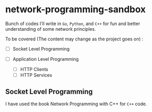 # network-programming-sandbox

Bunch of codes I'll write in `Go`, `Python`, and `C++` for fun and better understanding of some network principles.

To be covered (The content may change as the project goes on) : 

- [ ] Socket Level Programming

- [ ] Application Level Programming
    - [ ] HTTP Clients
    - [ ] HTTP Services

## Socket Level Programming

I have used the book <a link="https://github.com/ikoHSE/Books-1/blob/master/C%2B%2B/C%2B%2B%20Network%20Programming%20Volume%201.pdf">Network Programming with C++</a> for `C++` code. 
